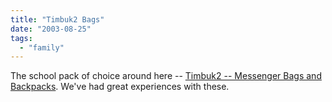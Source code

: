 ```yaml
---
title: "Timbuk2 Bags"
date: "2003-08-25"
tags: 
  - "family"
---
```


The school pack of choice around here -- [Timbuk2 -- Messenger Bags and Backpacks](http://www.timbuk2.com/ "Timbuk2 -- Messenger Bags and Backpacks"). We've had great experiences with these.
